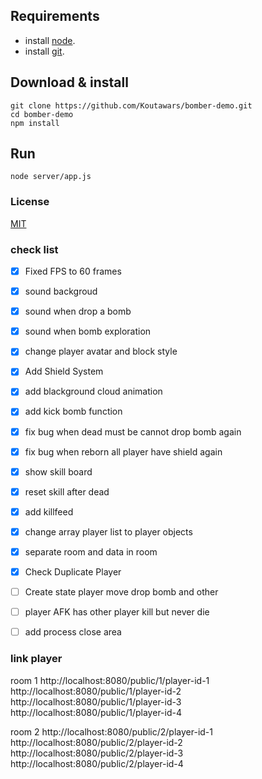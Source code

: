 ## Requirements
* install [node](https://nodejs.org/es/download/). </br>
* install [git](https://git-scm.com/downloads).
## Download & install
```console
git clone https://github.com/Koutawars/bomber-demo.git
cd bomber-demo
npm install
```
## Run
```console
node server/app.js
```
### License

[MIT](/LICENSE)

### check list
- [x] Fixed FPS to 60 frames
- [x] sound backgroud
- [x] sound when drop a bomb
- [x] sound when bomb exploration
- [x] change player avatar and block style
- [x] Add Shield System
- [x] add blackground cloud animation
- [x] add kick bomb function
- [x] fix bug when dead must be cannot drop bomb again
- [x] fix bug when reborn all player have shield again
- [x] show skill board
- [x] reset skill after dead
- [x] add killfeed
- [x] change array player list to player objects
- [x] separate room and data in room
- [x] Check Duplicate Player
- [ ] Create state player move drop bomb and other
- [ ] player AFK has other player kill but never die
- [ ] add process close area


### link player

room 1
http://localhost:8080/public/1/player-id-1
http://localhost:8080/public/1/player-id-2
http://localhost:8080/public/1/player-id-3
http://localhost:8080/public/1/player-id-4

room 2
http://localhost:8080/public/2/player-id-1
http://localhost:8080/public/2/player-id-2
http://localhost:8080/public/2/player-id-3
http://localhost:8080/public/2/player-id-4
